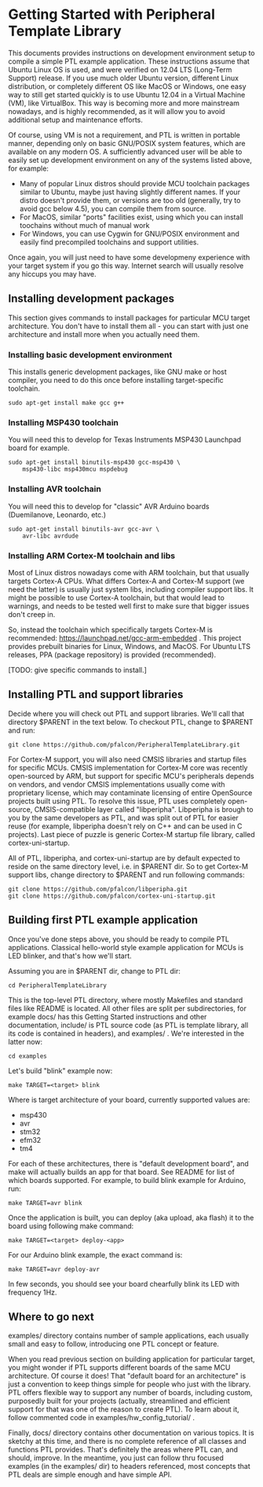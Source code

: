Getting Started with Peripheral Template Library
================================================

This documents provides instructions on development environment setup to
compile a simple PTL example application. These instructions assume that
Ubuntu Linux OS is used, and were verified on 12.04 LTS (Long-Term Support)
release. If you use much older Ubuntu version, different Linux distribution,
or completely different OS like MacOS or Windows, one easy way to still
get started quickly is to use Ubuntu 12.04 in a Virtual Machine (VM), like
VirtualBox. This way is becoming more and more mainstream nowadays, and is
highly recommended, as it will allow you to avoid additional setup and
maintenance efforts.

Of course, using VM is not a requirement, and PTL is written in portable
manner, depending only on basic GNU/POSIX system features, which are
available on any modern OS. A sufficiently advanced user will be able to
easily set up development environment on any of the systems listed above,
for example:

* Many of popular Linux distros should provide MCU toolchain packages
  similar to Ubuntu, maybe just having slightly different names. If your
  distro doesn't provide them, or versions are too old (generally, try to
  avoid gcc below 4.5), you can compile them from source.
* For MacOS, similar "ports" facilities exist, using which you can install
  toochains without much of manual work
* For Windows, you can use Cygwin for GNU/POSIX environment and easily
  find precompiled toolchains and support utilities.

Once again, you will just need to have some developmeny experience with your
target system if you go this way. Internet search will usually resolve any
hiccups you may have.

Installing development packages
-------------------------------
This section gives commands to install packages for particular MCU target
architecture. You don't have to install them all - you can start with
just one architecture and install more when you actually need them.


### Installing basic development environment

This installs generic development packages, like GNU make or host compiler,
you need to do this once before installing target-specific toolchain.

    sudo apt-get install make gcc g++

### Installing MSP430 toolchain

You will need this to develop for Texas Instruments MSP430 Launchpad board
for example.

    sudo apt-get install binutils-msp430 gcc-msp430 \
        msp430-libc msp430mcu mspdebug

### Installing AVR toolchain

You will need this to develop for "classic" AVR Arduino boards (Duemilanove,
Leonardo, etc.)

    sudo apt-get install binutils-avr gcc-avr \
        avr-libc avrdude

### Installing ARM Cortex-M toolchain and libs

Most of Linux distros nowadays come with ARM toolchain, but that usually
targets Cortex-A CPUs. What differs Cortex-A and Cortex-M support (we need
the latter) is usually just system libs, including compiler support libs.
It might be possible to use Cortex-A toolchain, but that would lead to
warnings, and needs to be tested well first to make sure that bigger issues
don't creep in.

So, instead the toolchain which specifically targets Cortex-M is recommended:
https://launchpad.net/gcc-arm-embedded . This project provides prebuilt
binaries for Linux, Windows, and MacOS. For Ubuntu LTS releases, PPA (package
repository) is provided (recommended).

[TODO: give specific commands to install.]

Installing PTL and support libraries
------------------------------------
Decide where you will check out PTL and support libraries. We'll call
that directory $PARENT in the text below. To checkout PTL, change to
$PARENT and run:

    git clone https://github.com/pfalcon/PeripheralTemplateLibrary.git

For Cortex-M support, you will also need CMSIS libraries and startup files
for specific MCUs. CMSIS implementation for Cortex-M core was recently
open-sourced by ARM, but support for specific MCU's peripherals depends
on vendors, and vendor CMSIS implementations usually come with proprietary
license, which may contaminate licensing of entire OpenSource projects
built using PTL. To resolve this issue, PTL uses completely open-source,
CMSIS-compatible layer called "libperipha". Libperipha is brough to you
by the same developers as PTL, and was split out of PTL for easier reuse
(for example, libperipha doesn't rely on C++ and can be used in C projects).
Last piece of puzzle is generic Cortex-M startup file library, called
cortex-uni-startup.

All of PTL, libperipha, and cortex-uni-startup are by default expected to
reside on the same directory level, i.e. in $PARENT dir. So to get
Cortex-M support libs, change directory to $PARENT and run following commands:

    git clone https://github.com/pfalcon/libperipha.git
    git clone https://github.com/pfalcon/cortex-uni-startup.git

Building first PTL example application
--------------------------------------
Once you've done steps above, you should be ready to compile PTL applications.
Classical hello-world style example application for MCUs is LED blinker,
and that's how we'll start.

Assuming you are in $PARENT dir, change to PTL dir:

    cd PeripheralTemplateLibrary

This is the top-level PTL directory, where mostly Makefiles and standard files
like README is located. All other files are split per subdirectories, for
example docs/ has this Getting Started instructions and other documentation,
include/ is PTL source code (as PTL is template library, all its code is
contained in headers), and examples/ . We're interested in the latter now:

    cd examples

Let's build "blink" example now:

    make TARGET=<target> blink

Where <target> is target architecture of your board, currently supported values
are:

* msp430
* avr
* stm32
* efm32
* tm4

For each of these architectures, there is "default development board", and make
will actually builds an app for that board. See README for list of which boards
supported. For example, to build blink example for Arduino, run:

    make TARGET=avr blink

Once the application is built, you can deploy (aka upload, aka flash) it to the
board using following make command:

    make TARGET=<target> deploy-<app>

For our Arduino blink example, the exact command is:

    make TARGET=avr deploy-avr

In few seconds, you should see your board chearfully blink its LED with
frequency 1Hz.

Where to go next
----------------
examples/ directory contains number of sample applications, each usually small
and easy to follow, introducing one PTL concept or feature.

When you read previous section on building application for particular
target, you might wonder if PTL supports different boards of the same MCU
architecture. Of course it does! That "default board for an architecture" is
just a convention to keep things simple for people who just with the library.
PTL offers flexible way to support any number of boards, including custom,
purposedly built for your projects (actually, streamlined and efficient
support for that was one of the reason to create PTL). To learn about it,
follow commented code in examples/hw_config_tutorial/ .

Finally, docs/ directory contains other documentation on various topics.
It is sketchy at this time, and there is no complete reference of all
classes and functions PTL provides. That's definitely the areas where
PTL can, and should, improve. In the meantime, you just can follow
thru focused examples (in the examples/ dir) to headers referenced, most
concepts that PTL deals are simple enough and have simple API.
